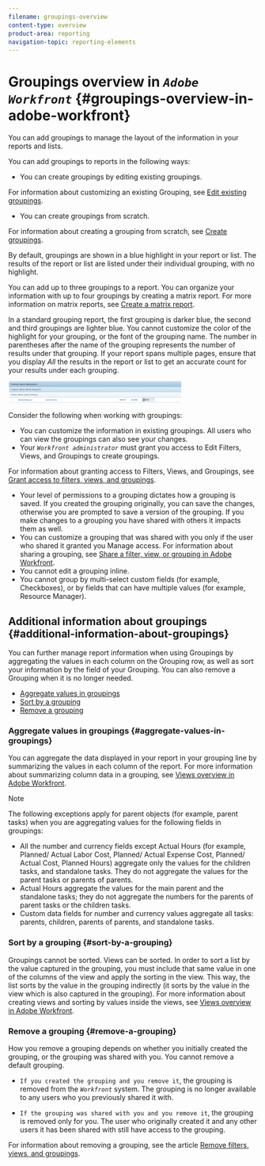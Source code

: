 ```yaml
---
filename: groupings-overview
content-type: overview
product-area: reporting
navigation-topic: reporting-elements
---
```




# Groupings overview in *`Adobe Workfront`* {#groupings-overview-in-adobe-workfront}

You can add groupings to manage the layout of the information in your reports and lists.


You can add groupings to reports in the following ways:



*  You can create groupings by editing existing groupings.


  For information about customizing an existing Grouping, see [Edit existing groupings](edit-existing-groupings.md).

*  You can create groupings from scratch.


  For information about creating a grouping from scratch, see [Create groupings](create-groupings.md).



By default, groupings are shown in a blue highlight in your report or list. The results of the report or list are listed under their individual grouping, with no highlight.


You can add up to three groupings to a report. You can organize your information with up to four groupings by creating a matrix report. For more information on matrix reports, see [Create a matrix report](create-matrix-report.md).


In a standard grouping report, the first grouping is darker blue, the second and third groupings are lighter blue. You cannot customize the color of the highlight for your grouping, or the font of the grouping name. The number in parentheses after the name of the grouping represents the number of results under that grouping. If your report spans multiple pages, ensure that you display *All* the results in the report or list to get an accurate count for your results under each grouping.


![](assets/screen-shot-2016-10-11-at-4.05.35-pm-350x43.png)




Consider the following when working with groupings:



* You can customize the information in existing groupings. All users who can view the groupings can also see your changes.
*  Your *`Workfront administrator`* must grant you access to Edit Filters, Views, and Groupings to create groupings.


  For information about granting access to Filters, Views, and Groupings, see [Grant access to filters, views, and groupings](grant-access-fvg.md).

* Your level of permissions to a grouping dictates how a grouping is saved. If you created the grouping originally, you can save the changes, otherwise you are prompted to save a version of the grouping. If you make changes to a grouping you have shared with others it impacts them as well.
* You can customize a grouping that was shared with you only if the user who shared it granted you Manage access.&nbsp;For information about sharing a grouping, see [Share a filter, view, or grouping in Adobe Workfront](share-filter-view-grouping.md).
* You cannot edit a grouping inline.
* You cannot group by multi-select custom fields (for example, Checkboxes), or by fields that can have multiple values (for example, Resource Manager).




## Additional information about groupings {#additional-information-about-groupings}

You can further manage report information when using Groupings by aggregating the values in each column on the Grouping row, as well as sort your information by the field of your Grouping. You can also remove a Grouping when it is no longer needed.



* [Aggregate values in groupings](#aggregat) 
* [Sort by a grouping](#sorting-by-a-grouping) 
* [Remove a grouping](#removing-a-grouping) 




### Aggregate values in groupings {#aggregate-values-in-groupings}

You can aggregate the data displayed in your report in your grouping line by summarizing the values in each column of the report. For more information about summarizing column data in a grouping, see [Views overview in Adobe Workfront](views-overview.md).


>[!NOTE]
>
>The following exceptions apply for parent objects (for example, parent tasks) when you are aggregating values for the following fields in groupings:
>
>
>
>*  All the number and currency fields except Actual Hours (for example, Planned/ Actual Labor Cost, Planned/ Actual Expense Cost, Planned/ Actual Cost, Planned Hours) aggregate only the values for the children tasks, and standalone tasks. They do not aggregate the values for the parent tasks or parents of parents. 
>*  Actual Hours aggregate the values for the main parent and the standalone tasks; they do not aggregate the numbers for the parents of parent tasks or the children tasks. 
>*  Custom data fields for number and currency values aggregate all tasks: parents, children, parents of parents, and standalone tasks.
>
>





### Sort by a grouping {#sort-by-a-grouping}

Groupings cannot be sorted. Views can be sorted. In order to sort a list by the value captured in the grouping, you must include that same value in one of the columns of the view and apply the sorting in the view. This way, the list sorts by the value in the grouping indirectly (it sorts by the value in the view which is also captured in the grouping). For more information about creating views and sorting by values inside the views, see [Views overview in Adobe Workfront](views-overview.md). 


### Remove a grouping {#remove-a-grouping}

How you remove a grouping depends on whether you initially created the grouping, or the grouping was shared with you. You cannot remove a default grouping.



* `If you created the grouping and you remove it`, the grouping is removed from the *`Workfront`* system. The grouping is no longer available to any users who you previously shared it with.

* `If the grouping was shared with you and you remove it`, the grouping is removed only for you. The user who originally created it and any other users it has been shared with still have access to the grouping.


For information about removing a grouping, see the article [Remove filters, views, and groupings](remove-filters-views-groupings.md).
